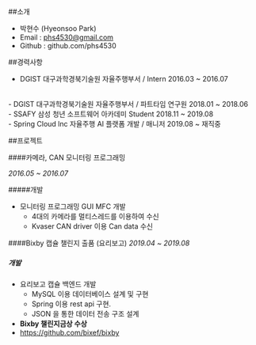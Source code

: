 ##소개
 
 - 박현수 (Hyeonsoo Park)
 - Email : phs4530@gmail.com
 - Github : github.com/phs4530



##경력사항

- DGIST 대구과학경북기술원
자율주행부서 / Intern
2016.03 ~ 2016.07
<br>
- DGIST 대구과학경북기술원
자율주행부서 / 파트타임 연구원
2018.01 ~ 2018.06
<br>
- SSAFY 삼성 청년 소프트웨어 아카데미
Student
2018.11 ~ 2019.08
<br>
- Spring Cloud lnc
자율주행 AI 플랫폼 개발 / 매니저
2019.08 ~ 재직중

##프로젝트

####카메라, CAN 모니터링 프로그래밍

_2016.05 ~ 2016.07_

#####개발
 - 모니터링 프로그래밍 GUI MFC 개발
    - 4대의 카메라를 멀티스레드를 이용하여 수신
    - Kvaser CAN driver 이용 Can data 수신


####Bixby 캡슐 챌린지 출품 (요리보고)
_2019.04 ~ 2019.08_
##### 개발
 - 요리보고 캡슐 백엔드 개발
   - MySQL 이용 데이터베이스 설계 및 구현
   - Spring 이용 rest api 구현.
   - JSON 을 통한 데이터 전송 구조 설계
 - __Bixby 챌린지금상 수상__
 - https://github.com/bixef/bixby

<!--
##### Talks

- [Upgrading to Progressive Web Apps][9] · [JSConf CN 上海 2017](http://2017.jsconf.cn/)
- Building Progressive Web Apps · [CSDI 广州 2017](http://www.csdisummit.com/)
- The State of Progressive Web App · GDG IO Redux 北京 2017
- 炒冷饭 · PWA 到底是个什么玩意？· Baidu HQ 北京 2017
- [Service Worker 101][5] · GDG DevFest 北京 2016
- [Progressive Web App，复兴序章][4] · [QCon 上海 2016](http://2016.qconshanghai.com/presentation/3111)
- Progressive Web App 之我见 · GDG IO Redux 北京 2016
- [CSS Still Sucks 2015][2] · 2015
- [JavaScript 模块化七日谈][1] · 2015

[1]: //huangxuan.me/2015/07/09/js-module-7day/
[2]: //huangxuan.me/2015/12/28/css-sucks-2015/
[3]: //huangxuan.me/2016/06/05/pwa-in-my-pov/
[4]: //huangxuan.me/2016/10/20/pwa-qcon2016/
[5]: //huangxuan.me/2016/11/20/sw-101-gdgdf/
[6]: https://yanshuo.io/assets/player/?deck=58ac8598b123db0067292f92 "PWA Rehashing"
[7]: https://yanshuo.io/assets/player/?deck=593ad6fbfe88c2006a0a0d6d "The State of PWA"
[8]: https://yanshuo.io/assets/player/?deck=594d673d570c357d0698a950 "Building PWA"
[9]: //huangxuan.me/jsconfcn2017/ -->
